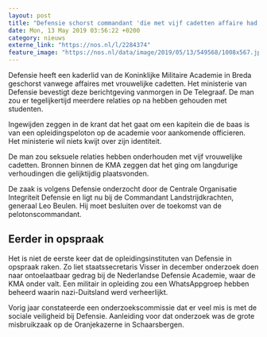 ```yaml
---
layout: post
title: "Defensie schorst commandant 'die met vijf cadetten affaire had'"
date: Mon, 13 May 2019 03:56:22 +0200
category: nieuws
externe_link: "https://nos.nl/l/2284374"
feature_image: "https://nos.nl/data/image/2019/05/13/549568/1008x567.jpg"
---
```


<p>Defensie heeft een kaderlid van de Koninklijke Militaire Academie in Breda geschorst vanwege affaires met vrouwelijke cadetten. Het ministerie van Defensie bevestigt deze berichtgeving vanmorgen in De Telegraaf. De man zou er tegelijkertijd meerdere relaties op na hebben gehouden met studenten.</p>
<p>Ingewijden zeggen in de krant dat het gaat om een kapitein die de baas is van een opleidingspeloton op de academie voor aankomende officieren. Het ministerie wil niets kwijt over zijn identiteit.</p>
<p>De man zou seksuele relaties hebben onderhouden met vijf vrouwelijke cadetten. Bronnen binnen de KMA zeggen dat het ging om langdurige verhoudingen die gelijktijdig plaatsvonden.</p>
<p>De zaak is volgens Defensie onderzocht door de Centrale Organisatie Integriteit Defensie en ligt nu bij de Commandant Landstrijdkrachten, generaal Leo Beulen. Hij moet besluiten over de toekomst van de pelotonscommandant.</p>
<h2>Eerder in opspraak</h2>
<p>Het is niet de eerste keer dat de opleidingsinstituten van Defensie in opspraak raken. Zo liet staatssecretaris Visser in december onderzoek doen naar ontoelaatbaar gedrag bij de Nederlandse Defensie Academie, waar de KMA onder valt. Een militair in opleiding zou een WhatsAppgroep hebben beheerd waarin nazi-Duitsland werd verheerlijkt.</p>
<p>Vorig jaar constateerde een onderzoekscommissie dat er veel mis is met de sociale veiligheid bij Defensie. Aanleiding voor dat onderzoek was de grote misbruikzaak op de Oranjekazerne in Schaarsbergen.</p>
